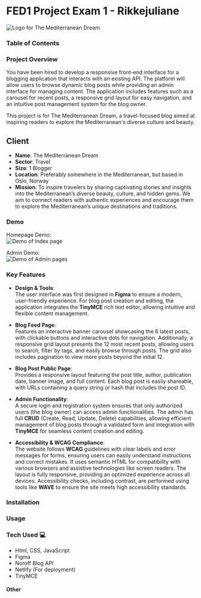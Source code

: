 # FED1 Project Exam 1 - Rikkejuliane
![Logo for The Mediterranean Dream](https://github.com/user-attachments/assets/c74b44c8-cf85-4030-87a3-b8e97baff852)

### Table of Contents 

### Project Overview
You have been hired to develop a responsive front-end interface for a blogging application that interacts with an existing API. The platform will allow users to browse dynamic blog posts while providing an admin interface for managing content. The application includes features such as a carousel for recent posts, a responsive grid layout for easy navigation, and an intuitive post management system for the blog owner.

This project is for The Mediterranean Dream, a travel-focused blog aimed at inspiring readers to explore the Mediterranean's diverse culture and beauty.

## Client
*  **Name**: The Mediterranean Dream
* **Sector**: Travel
* **Size**: 1 Blogger
* **Location**: Preferably somewhere in the Mediterranean, but based in Oslo, Norway
* **Mission**: To inspire travelers by sharing captivating stories and insights into the Mediterranean’s diverse beauty, culture, and hidden gems. We aim to connect readers with authentic experiences and encourage them to explore the Mediterranean’s unique destinations and traditions.


### Demo 
Homepage Demo:   
![Demo of Index page](https://github.com/user-attachments/assets/336e47f7-de04-4c87-872c-2ecc6acc9b1b)

Admin Demo:  
![Demo of Admin pages](https://github.com/user-attachments/assets/567142f5-dd12-4acb-b877-702804d6e23d)

### Key Features 
* **Design & Tools**:  
  The user interface was first designed in **Figma** to ensure a modern, user-friendly experience. For blog post creation and editing, the application integrates the **TinyMCE** rich text editor, allowing intuitive and flexible content management.

* **Blog Feed Page**:  
  Features an interactive banner carousel showcasing the 6 latest posts, with clickable buttons and interactive dots for navigation. Additionally, a responsive grid layout presents the 12 most recent posts, allowing users to search, filter by tags, and easily browse through posts. The grid also includes pagination to view more posts beyond the initial 12.

* **Blog Post Public Page**:  
  Provides a responsive layout featuring the post title, author, publication date, banner image, and full content. Each blog post is easily shareable, with URLs containing a query string or hash that includes the post ID.

* **Admin Functionality**:  
  A secure login and registration system ensures that only authorized users (the blog owner) can access admin functionalities. The admin has full **CRUD** (Create, Read, Update, Delete) capabilities, allowing efficient management of blog posts through a validated form and integration with **TinyMCE** for seamless content creation and editing.

* **Accessibility & WCAG Compliance**:  
  The website follows **WCAG** guidelines with clear labels and error messages for forms, ensuring users can easily understand instructions and correct mistakes. It uses semantic HTML for compatibility with various browsers and assistive technologies like screen readers. The layout is fully responsive, providing an optimized experience across all devices. Accessibility checks, including contrast, are performed using tools like **WAVE** to ensure the site meets high accessibility standards.




### Installation

### Usage


### Tech Used 💻
* Html, CSS, JavaScript
* Figma
* Noroff Blog API
* Netlify (For deployment)
* TinyMCE

#### Other
